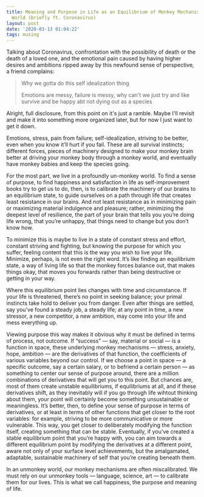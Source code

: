 ```yaml
---
title: Meaning and Purpose in Life as an Equilibrium of Monkey Mechanisms in an Unmonkey
  World (briefly ft. Coronavirus)
layout: post
date: '2020-03-13 01:04:22'
tags: musing
---
```


Talking about Coronavirus, confrontation with the possibility of death or the death of a loved one, and the emotional pain caused by having higher desires and ambitions ripped away by this newfound sense of perspective, a friend complains:

> Why we gotta do this self idealization thing
> 
> Emotions are messy, failure is messy, why can't we just try and like survive and be happy abt not dying out as a species

Alright, full disclosure, from this point on it's just a ramble. Maybe I'll revisit and make it into something more organized later, but for now I just want to get it down.

Emotions, stress, pain from failure; self-idealization, striving to be better, even when you know it’ll hurt if you fail. These are all survival instincts; different forces, pieces of machinery designed to make your monkey brain better at driving your monkey body through a monkey world, and eventually have monkey babies and keep the species going.

For the most part, we live in a profoundly un-monkey world. To find a sense of purpose, to find happiness and satisfaction in life as self-improvement books try to get us to do, then, is to calibrate the machinery of our brains to an equilibrium state, to guide ourselves on a path through life that creates least resistance in our brains. And not least resistance as in minimizing pain or maximizing material indulgence and pleasure; rather, minimizing the deepest level of resilience, the part of your brain that tells you you’re doing life wrong, that you’re unhappy, that things need to change but you don’t know how.

To minimize this is maybe to live in a state of constant stress and effort, constant striving and fighting, but knowing the purpose for which you suffer, feeling content that this is the way you wish to live your life. Minimize, perhaps, is not even the right word. It’s like finding an equilibrium state, a way of living life so that the monkey forces balance out, that makes things okay, that moves you forwards rather than being destructive or getting in your way.

Where this equilibrium point lies changes with time and circumstance. If your life is threatened, there’s no point in seeking balance; your primal instincts take hold to deliver you from danger. Even after things are settled, say you’ve found a steady job, a steady life; at any point in time, a new stressor, a new competitor, a new ambition, may come into your life and mess everything up.

Viewing purpose this way makes it obvious why it must be defined in terms of process, not outcome. If “success” — say, material or social — is a function in space, these underlying monkey mechanisms — stress, anxiety, hope, ambition — are the derivatives of that function, the coefficients of various variables beyond our control. If we choose a point in space — a specific outcome, say a certain salary, or to befriend a certain person — as something to center our sense of purpose around, there are a million combinations of derivatives that will get you to this point. But chances are, most of them create unstable equilibriums, if equilibriums at all, and if these derivatives shift, as they inevitably will if you go through life wihtout thinking about them, your point will certainly become something unsustainable or meaningless. It’s better, then, to define your sense of purpose in terms of derivatives, or at least in terms of other functions that get closer to the root variables: for example, striving to be more communicative or more vulnerable. This way, you get closer to deliberately modifying the function itself, creating something that can be stable. Eventually, if you’ve created a stable equilibrium point that you’re happy with, you can aim towards a different equilibrium point by modifying the derivatives at a different point, aware not only of your surface level achievements, but the amalgamated, adaptable, sustainable machinery of self that you’re creating beneath them.

In an unmonkey world, our monkey mechanisms are often miscalibrated. We must rely on our unmonkey tools — language, science, art — to calibrate them for our lives. This is what we call happiness, the purpose and meaning of life.